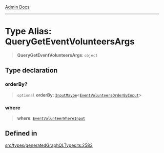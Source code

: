 [Admin Docs](/)

***

# Type Alias: QueryGetEventVolunteersArgs

> **QueryGetEventVolunteersArgs**: `object`

## Type declaration

### orderBy?

> `optional` **orderBy**: [`InputMaybe`](InputMaybe.md)\<[`EventVolunteersOrderByInput`](EventVolunteersOrderByInput.md)\>

### where

> **where**: [`EventVolunteerWhereInput`](EventVolunteerWhereInput.md)

## Defined in

[src/types/generatedGraphQLTypes.ts:2583](https://github.com/Suyash878/talawa-api/blob/cfd688207611ba245c99edd8dbaccb2cdbf6a043/src/types/generatedGraphQLTypes.ts#L2583)
